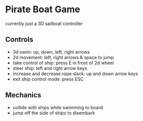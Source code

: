 # Pirate Boat Game
currently just a 3D sailboat controller

## Controls
- 3d swim: up, down, left, right arrows
- 2d movement: left, right arrows & space to jump
- take control of ship: press E in front of 2d wheel
- steer ship: left and right arrow keys
- increase and decrease rope slack: up and down arrow keys
- exit ship control mode: press ESC

## Mechanics
- collide with ships while swimming to board
- jump off the side of ships to disembark
